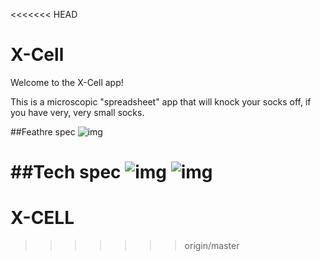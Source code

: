 <<<<<<< HEAD
# X-Cell

Welcome to the X-Cell app!

This is a microscopic "spreadsheet" app that will knock your socks off, if you have very, very small socks.

##Feathre spec
![img](http://i.imgur.com/FK38VUZh.jpg)

##Tech spec
![img](http://i.imgur.com/9DBgLu3l.jpg)
![img](http://i.imgur.com/bOiihOCl.jpg)
=======
# X-CELL
>>>>>>> origin/master
